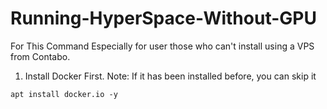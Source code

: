 # Running-HyperSpace-Without-GPU
For This Command Especially for user those who can't install using a VPS from Contabo.

1. Install Docker First.
Note: If it has been installed before, you can skip it
```
apt install docker.io -y
```
